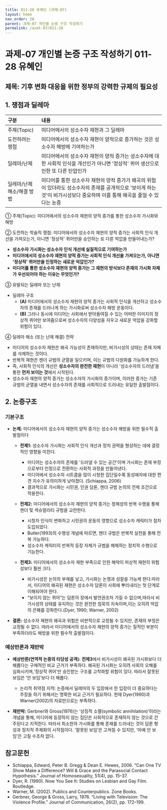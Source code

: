 ```yaml
---
title: 011-28 유혜인 (과제-07)
layout: home
nav_order: 28
parent: 과제-07 개인별 논증 구조 작성하기
permalink: /asmt-07/011-28
---
```


# 과제-07 개인별 논증 구조 작성하기 011-28 유혜인

## 제목: 기후 변화 대응을 위한 정부의 강력한 규제의 필요성  

## 1. 쟁점과 딜레마

| 구분 | 내용 |
|:---|:---|
| 주제(Topic) | 미디어에서의 성소수자 재현과 그 딜레마 |
| 도전하려는 쟁점 | 미디어에서의 성소수자 재현이 양적으로 증가하는 것은 성소수자 해방에 기여하는가 |
| 딜레마/난제 | 미디어에서의 성소수자 재현의 양적 증가는 성소수자에 대한 사회적 인식을 개선인가 아니면 '정상적' 퀴어 생산으로 인한 또 다른 탄압인가 |
| 딜레마/난제 해소/해결 방법 | 미디어를 통한 성소수자 재현의 양적 증가가 왜곡의 위험이 있더라도 성소수자의 존재를 공개적으로 '보이게 하는 것'이 비가시성보다 중요하며 이를 통해 왜곡을 줄일 수 있다는 논증 |

① 주제(Topic): 미디어에서의 성소수자 재현의 양적 증가를 통한 성소수자 가시화와 해방

② 도전하는 학술적 쟁점: 미디어에서의 성소수자 재현의 양적 증가는 사회적 인식 개선을 가져오는가, 아니면 '정상적' 퀴어만을 승인하는 또 다른 억압을 만들어내는가?

- **성소수자 가시화는 성소수자 인식 개선에 실질적으로 기여하는가**  
- **미디어에서의 성소수자 재현의 양적 증가는 사회적 인식 개선을 가져오는가, 아니면 '정상적' 퀴어만을 인정하는 새로운 억압인가?**  
- **미디어를 통한 성소수자 재현의 양적 증가는 그 재현의 방식보다 존재의 가시화 자체가 우선되어야 하는 이유는 무엇인가?**

③ 유발되는 딜레마 또는 난제

- 딜레마 구조
  - **(A)** 미디어에서의 성소수자 재현의 양적 증가는 사회적 인식을 개선하고 성소수자의 존재를 드러나게 하는 가시화로써 성소수자 해방 운동이다. 
  - **(B)** 그러나 동시에 미디어는 사회에서 받아들여질 수 있는 어떠한 이미지의 정상적 퀴어만 보여줌으로써 성소수자의 다양성을 지우고 새로운 억압을 강화할 위험이 있다.

④ 딜레마 해소 (또는 난제 해결) 전략

- 미디어의 성소수자 재현은 왜곡 가능성이 존재하지만, 비가시성의 상태는 존재 자체를 삭제하는 것이다.
- 반복적 재현은 젠더 규범의 균열을 일으키며, 이는 규범의 다원화를 가능하게 한다.
- 즉, 사회적 인식의 개선은 **성소수자의 완전한 재현**이 아니라 '성소수자의 드러냄'을 통한 **먼저 보이는 것**에서 시작된다. 
- 성소수자 재현의 양적 증가는 성소수자의 가시화의 증가이며, 이러한 증가는 기존 규범의 균열을 내면서 성소수자의 존재를 사회적으로 드러내는 유일한 출발점이다. 

## 2. 논증구조

### 기본구조

- **논제:** 미디어에서의 성소수자 재현의 양적 증가는 성소수자 해방을 위한 필수적 출발점이다
  - **전제1:** 성소수자 가시화는 사회적 인식 개선과 정치 권력을 형성하는 데에 결정적인 영향을 미친다.
    - 미디어는 성소수자의 존재를 '드러낼 수 있는 공간'이며 가시화는 존재 부정으로부터 인정으로 전환하는 사회적 과정을 만들어낸다.
    - 미디어에서 성소수자 시트콤을 많이 시청한 집단일수록 동성애자에 대한 편견 지수가 유의미하게 낮아졌다. (Schiappa, 2006)
	- 결과적으로 가시화는 시민권, 인권 담론, 젠더 규범 논의의 전제 조건으로 작용한다.
  
  - **전제2:** 미디어에서의 성소수자 재현의 양적 증가는 정체성의 반복 수행을 통해 젠더 및 섹슈얼리티 규범을 교란한다.
    - 시청자 인식이 변화하고 시민권의 운동의 영향으로 성소수자 캐릭터가 점차 도입되었다.
    - Butler(1993)의 수행성 개념에 따르면, 젠더 규범은 반복적 실천을 통해 전복 가능하다.
    - 성소수자 캐릭터의 반복적 등장 자체가 규범을 해체하는 정치적 수행으로 기능한다.

  - **전제3:** 미디어에서의 성소수자 재현 부족으로 인한 해악이 피상적 재현의 위험성보다 훨씬 크다. 
      - 비가시성은 논의의 부재를 낳고, 가시화는 논쟁과 성찰을 가능케 한다.따라서, 미디어의 왜곡된 재현은 성소수자 담론이 사회에 뿌리내리는 첫 단계로 이해되어야 한다.
      - "보이지 않는 퀴어”는 담론의 장에서 발언권조차 가질 수 없으며,따라서 비가시성의 상태를 유지하는 것은 완전한 침묵의 지속이며,이는 오히려 억압의 은폐를 강화한다.(Dyer, 1990; Warner, 2002) 
      
- **결론:** 성소수자 재현의 왜곡과 위험은 비판적으로 교정될 수 있지만, 존재의 부정은 교정될 수 없다. 따라서 미디어에서의 성소수자 재현의 양적 증가는  질적인 부분이 부족하더라도 해방을 위한 필수적 출발점이다.

### 예상반론과 재반박

- **예상반론(연역적 논증의 타당성 공격):** **전제3**에서 비가시성이 왜곡된 가시화보다 더 해롭다는 구체적인 비교 근거가 부족하다. 왜곡된 가시화는 오히려 사회의 오해를 심화시키며,‘정상적 퀴어’만 승인받는 구조를 고착화할 위험이 있다.
따라서 잘못된 보임은 ‘안 보임’보다 더 해롭다.
  - 논리적 취약점 지적: 논증에서 딜레마의 두 입장에서 한 입장이 더 중요하다는 주장을 하기 위해서는 명확한 비교 근거가 필요하다. 현재 Dyer(1990)과 Warner(2002)의 자료만으로는 부족하다.

- **재반박:** Gerbner와 Gross(1976)는 ‘상징적 소멸(symbolic annihilation)’이라는 개념을 통해, 미디어에 등장하지 않는 집단은 사회적으로 존재하지 않는 것으로 간주된다고 지적한다. 따라서 최소한의 가시화를 통해 존재를 드러내는 것이 담론 형성과 정치적 주체화의 시작점이다. ‘잘못된 보임’은 고쳐질 수 있지만, ‘아예 안 보임’은 고칠 수조차 없다.

## 참고문헌

- Schiappa, Edward, Peter B. Gregg & Dean E. Hewes, 2006. “Can One TV Show Make a Difference? Will & Grace and the Parasocial Contact Hypothesis.” Journal of Homosexuality, 51(4), pp. 15–37.
- Dyer, R. (1990). Now You See It: Studies on Lesbian and Gay Film. Routledge.
- Warner, M. (2002). Publics and Counterpublics. Zone Books.
- Gerbner, George & Gross, Larry, 1976. “Living with Television: The Violence Profile.” Journal of Communication, 26(2), pp. 172–199.
